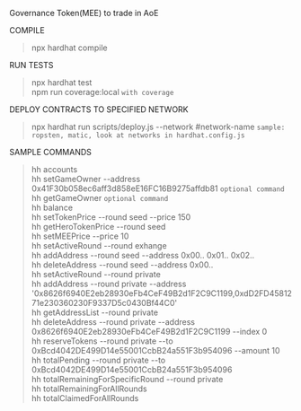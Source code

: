 Governance Token(MEE) to trade in AoE

COMPILE

> npx hardhat compile

RUN TESTS

> npx hardhat test  
> npm run coverage:local `with coverage`

DEPLOY CONTRACTS TO SPECIFIED NETWORK

> npx hardhat run scripts/deploy.js --network #network-name  `sample: ropsten, matic, look at networks in hardhat.config.js`

SAMPLE COMMANDS

> hh accounts  
> hh setGameOwner --address 0x41F30b058ec6aff3d858eE16FC16B9275affdb81 `optional command`  
> hh getGameOwner `optional command`  
> hh balance  
> hh setTokenPrice --round seed --price 150  
> hh getHeroTokenPrice --round seed  
> hh setMEEPrice --price 10  
> hh setActiveRound --round exhange  
> hh addAddress --round seed --address 0x00.. 0x01.. 0x02..  
> hh deleteAddress --round seed --address 0x00..  
> hh setActiveRound --round private  
> hh addAddress --round private --address '0x8626f6940E2eb28930eFb4CeF49B2d1F2C9C1199,0xdD2FD4581271e230360230F9337D5c0430Bf44C0'  
> hh getAddressList --round private  
> hh deleteAddress --round private --address 0x8626f6940E2eb28930eFb4CeF49B2d1F2C9C1199 --index 0  
> hh reserveTokens --round private --to 0xBcd4042DE499D14e55001CcbB24a551F3b954096 --amount 10  
> hh totalPending  --round private --to 0xBcd4042DE499D14e55001CcbB24a551F3b954096  
> hh totalRemainingForSpecificRound --round private  
> hh totalRemainingForAllRounds  
> hh totalClaimedForAllRounds  
